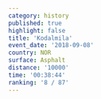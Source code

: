 ```yaml
---
category: history
published: true
highlight: false
title: 'Kodalmila'
event_date: '2018-09-08'
country: NOR
surface: Asphalt
distance: '10000'
time: '00:38:44'
ranking: '8 / 87'
---
```

